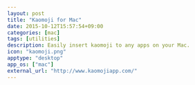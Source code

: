```yaml
---
layout: post
title: "Kaomoji for Mac"
date: 2015-10-12T15:57:54+09:00
categories: [mac]
tags: [utilities]
description: Easily insert kaomoji to any apps on your Mac.
icon: "kaomoji.png"
apptype: "desktop"
app_os: ["mac"]
external_url: "http://www.kaomojiapp.com/"
---
```

